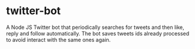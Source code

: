# twitter-bot
A Node JS Twitter bot that periodically searches for tweets and then like, reply and follow automatically.
The bot saves tweets ids already processed to avoid interact with the same ones again.
